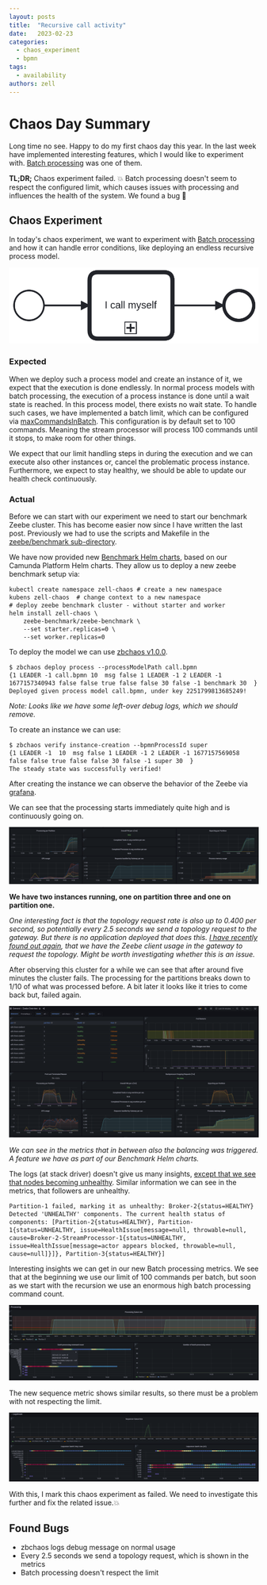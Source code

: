 ```yaml
---
layout: posts
title:  "Recursive call activity"
date:   2023-02-23
categories: 
  - chaos_experiment 
  - bpmn
tags:
  - availability
authors: zell
---
```


# Chaos Day Summary

Long time no see. Happy to do my first chaos day this year. In the last week have implemented interesting features, which I would like to experiment with.
[Batch processing](https://github.com/camunda/zeebe/issues/11416) was one of them.

**TL;DR;** Chaos experiment failed. :boom: Batch processing doesn't seem to respect the configured limit, which causes issues with processing and influences the health of the system. We found a bug :muscle:

<!--truncate-->

## Chaos Experiment

In today's chaos experiment, we want to experiment with [Batch processing](https://github.com/camunda/zeebe/issues/11416) and how it can handle error conditions, like deploying an endless recursive process model.

![recursive process](call.png)

### Expected

When we deploy such a process model and create an instance of it, we expect that the execution is done endlessly. In normal process models with batch processing, the execution of a process instance is done until a wait state is reached. In this process model, there exists no wait state. To handle such cases, we have implemented a batch limit, which can be configured via [maxCommandsInBatch](https://github.com/camunda/zeebe/blob/main/dist/src/main/config/broker.standalone.yaml.template#L695). This configuration is by default set to 100 commands. Meaning the stream processor will process 100 commands until it stops, to make room for other things.

We expect that our limit handling steps in during the execution and we can execute also other instances or, cancel the problematic process instance. Furthermore, we expect to stay healthy, we should be able to update our health check continuously.

### Actual

Before we can start with our experiment we need to start our benchmark Zeebe cluster. This has become easier now since I have written the last post. Previously we had to use the scripts and Makefile in the [zeebe/benchmark sub-directory](https://github.com/camunda/zeebe/tree/main/benchmarks/setup).

We have now provided new [Benchmark Helm charts](https://github.com/zeebe-io/benchmark-helm), based on our Camunda Platform Helm charts. They allow us to deploy a new zeebe benchmark setup via:

```shell
kubectl create namespace zell-chaos # create a new namespace
kubens zell-chaos  # change context to a new namespace
# deploy zeebe benchmark cluster - without starter and worker
helm install zell-chaos \
    zeebe-benchmark/zeebe-benchmark \
    --set starter.replicas=0 \
    --set worker.replicas=0
```


To deploy the model we can use [zbchaos v1.0.0](https://github.com/zeebe-io/zeebe-chaos/releases/tag/zbchaos-v1.0.0).


```shell
$ zbchaos deploy process --processModelPath call.bpmn 
{1 LEADER -1 call.bpmn 10  msg false 1 LEADER -1 2 LEADER -1 1677157340943 false false true false false 30 false -1 benchmark 30  }
Deployed given process model call.bpmn, under key 2251799813685249!
```

*Note: Looks like we have some left-over debug logs, which we should remove.*

To create an instance we can use:

```shell
$ zbchaos verify instance-creation --bpmnProcessId super
{1 LEADER -1  10  msg false 1 LEADER -1 2 LEADER -1 1677157569058 false false true false false 30 false -1 super 30  }
The steady state was successfully verified!
```

After creating the instance we can observe the behavior of the Zeebe via [grafana](https://grafana.dev.zeebe.io/).

We can see that the processing starts immediately quite high and is continuously going on. 

![general](general.png)

**We have two instances running, one on partition three and one on partition one.**

_One interesting fact is that the topology request rate is also up to 0.400 per second, so potentially every 2.5 seconds we send a topology request to the gateway. But there is no application deployed that does this. [I have recently found out again](https://github.com/camunda/zeebe/pull/11599#discussion_r1109846523), that we have the Zeebe client usage in the gateway to request the topology. Might be worth investigating whether this is an issue._

After observing this cluster for a while we can see that after around five minutes the cluster fails. The processing for the partitions breaks down to 1/10 of what was processed before. A bit later it looks like it tries to come back but, failed again.

![fail-general](fail-general.png)

_We can see in the metrics that in between also the balancing was triggered. A feature we have as part of our Benchmark Helm charts._

The logs (at stack driver) doesn't give us many insights, [except that we see that nodes becoming unhealthy](https://console.cloud.google.com/logs/query;query=resource.type%3D%22k8s_container%22%0Aresource.labels.project_id%3D%22zeebe-io%22%0Aresource.labels.location%3D%22europe-west1-b%22%0Aresource.labels.cluster_name%3D%22zeebe-cluster%22%0Aresource.labels.namespace_name%3D%22zell-chaos%22%0Alabels.k8s-pod%2Fapp%3D%22camunda-platform%22%0Alabels.k8s-pod%2Fapp_kubernetes_io%2Fcomponent%3D%22zeebe-broker%22%0Alabels.k8s-pod%2Fapp_kubernetes_io%2Finstance%3D%22zell-chaos%22%0Alabels.k8s-pod%2Fapp_kubernetes_io%2Fmanaged-by%3D%22Helm%22%0Alabels.k8s-pod%2Fapp_kubernetes_io%2Fname%3D%22zeebe%22%0Alabels.k8s-pod%2Fapp_kubernetes_io%2Fpart-of%3D%22camunda-platform%22;timeRange=2023-02-23T12:17:49.128812Z%2F2023-02-23T14:18:59.101Z;pinnedLogId=2023-02-23T13:13:40.945376476Z%2Fdr4gxdklsxtgx6h6;cursorTimestamp=2023-02-23T13:13:40.945376476Z?project=zeebe-io). Similar information we can see in the metrics, that followers are unhealthy.

```shell
Partition-1 failed, marking it as unhealthy: Broker-2{status=HEALTHY}
Detected 'UNHEALTHY' components. The current health status of components: [Partition-2{status=HEALTHY}, Partition-1{status=UNHEALTHY, issue=HealthIssue[message=null, throwable=null, cause=Broker-2-StreamProcessor-1{status=UNHEALTHY, issue=HealthIssue[message=actor appears blocked, throwable=null, cause=null]}]}, Partition-3{status=HEALTHY}]
```

Interesting insights we can get in our new Batch processing metrics. We see that at the beginning we use our limit of 100 commands per batch, but soon as we start with the recursion we use an enormous high batch processing command count.

![fail-batchprocessing.png](fail-batchprocessing.png)

The new sequence metric shows similar results, so there must be a problem with not respecting the limit.

![sequencer](sequencer.png)

With this, I mark this chaos experiment as failed. We need to investigate this further and fix the related issue.:boom:

## Found Bugs

* zbchaos logs debug message on normal usage
* Every 2.5 seconds we send a topology request, which is shown in the metrics
* Batch processing doesn't respect the limit
